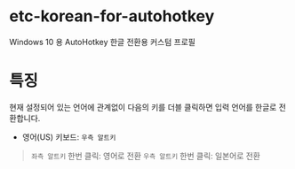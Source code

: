 # etc-korean-for-autohotkey
Windows 10 용 AutoHotkey 한글 전환용 커스텀 프로필

# 특징
현재 설정되어 있는 언어에 관계없이 다음의 키를 더블 클릭하면 입력 언어를 한글로 전환합니다.
* 영어(US) 키보드: `우측 알트키`
> `좌측 알트키` 한번 클릭: 영어로 전환
> `우측 알트키` 한번 클릭: 일본어로 전환
